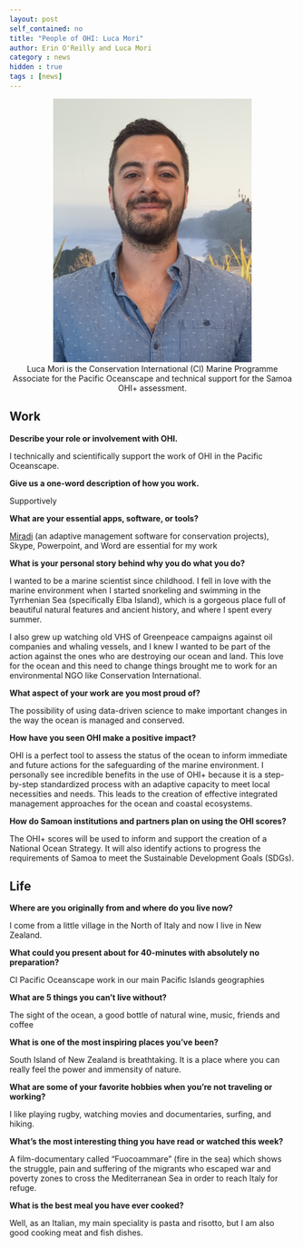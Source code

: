 ```yaml
---
layout: post
self_contained: no
title: "People of OHI: Luca Mori"
author: Erin O'Reilly and Luca Mori
category : news 
hidden : true
tags : [news]
---
```


<center><img src="../assets/blog_images/LucaMori.jpg" width="350px"><br/>
Luca Mori is the Conservation International (CI) Marine Programme Associate for the Pacific Oceanscape and technical support for the Samoa OHI+ assessment.</center>

## Work

**Describe your role or involvement with OHI.**

I technically and scientifically support the work of OHI in the Pacific Oceanscape.

**Give us a one-word description of how you work.**

Supportively

**What are your essential apps, software, or tools?**

[Miradi](https://www.miradi.org/) (an adaptive management software for conservation projects), Skype, Powerpoint, and Word are essential for my work

**What is your personal story behind why you do what you do?** 

I wanted to be a marine scientist since childhood. I fell in love with the marine environment when I started snorkeling and swimming in the Tyrrhenian Sea (specifically Elba Island), which is a gorgeous place full of beautiful natural features and ancient history, and where I spent every summer. 

I also grew up watching old VHS of Greenpeace campaigns against oil companies and whaling vessels, and I knew I wanted to be part of the action against the ones who are destroying our ocean and land. This love for the ocean and this need to change things brought me to work for an environmental NGO like Conservation International.

**What aspect of your work are you most proud of?**

The possibility of using data-driven science to make important changes in the way the ocean is managed and conserved.

**How have you seen OHI make a positive impact?**

OHI is a perfect tool to assess the status of the ocean to inform immediate and future actions for the safeguarding of the marine environment. I personally see incredible benefits in the use of OHI+ because it is a step-by-step standardized process with an adaptive capacity to meet local necessities and needs. This leads to the creation of effective integrated management approaches for the ocean and coastal ecosystems.

**How do Samoan institutions and partners plan on using the OHI scores?**

The OHI+ scores will be used to inform and support the creation of a National Ocean Strategy. It will also identify actions to progress the requirements of Samoa to meet the Sustainable Development Goals (SDGs).

## Life 

**Where are you originally from and where do you live now?**

I come from a little village in the North of Italy and now I live in New Zealand.

**What could you present about for 40-minutes with absolutely no preparation?**

CI Pacific Oceanscape work in our main Pacific Islands geographies

**What are 5 things you can’t live without?**

The sight of the ocean, a good bottle of natural wine, music, friends and coffee

**What is one of the most inspiring places you’ve been?**

South Island of New Zealand is breathtaking. It is a place where you can really feel the power and immensity of nature.

**What are some of your favorite hobbies when you’re not traveling or working?**

I like playing rugby, watching movies and documentaries, surfing, and hiking.

**What’s the most interesting thing you have read or watched this week?**

A film-documentary called “Fuocoammare” (fire in the sea) which shows the struggle, pain and suffering of the migrants who escaped war and poverty zones to cross the Mediterranean Sea in order to reach Italy for refuge.

**What is the best meal you have ever cooked?**

Well, as an Italian, my main speciality is pasta and risotto, but I am also good cooking meat and fish dishes.
